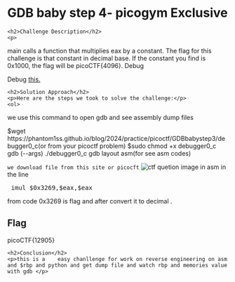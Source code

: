 
<!DOCTYPE html>
<html>

<body>
    <h1>GDB baby step 4- picogym Exclusive</h1>

    <h2>Challenge Description</h2>
    <p> 
main calls a function that multiplies eax by a constant. The flag for this challenge is that constant in decimal base. If the constant you find is 0x1000, the flag will be picoCTF{4096}.
Debug  

Debug <a href="https://phantom1ss.github.io/blog/2024/practice/picoctf/GDBbabystep4/debugger0_d">this.</a>
</p>

    <h2>Solution Approach</h2>
    <p>Here are the steps we took to solve the challenge:</p>
    <ol>


 we use this command to open gdb and see  assembly dump files
<p id="code1">
$wget https://phantom1ss.github.io/blog/2024/practice/picoctf/GDBbabystep3/debugger0_c(or from your picoctf problem)
$sudo chmod +x debugger0_c
gdb (--args) ./debugger0_c
gdb layout asm(for see asm codes)
</p>
<code>we download file from this site or picocft</code>
 <img src=" https://phantom1ss.github.io/blog/2024/practice/picoctf/GDBbabystep4/gdb.png" alt="ctf quetion image" class="inline"/>
in asm in the line  <pre> imul $0x3269,$eax,$eax</pre> from code
 0x3269 is  flag and after convert  it to decimal .
</ol>
<br>
    <h2>Flag</h2>
    <p class="flag">picoCTF{12905}
</p>

 
    <h2>Conclusion</h2>
    <p>this is a    easy chanllenge for work on reverse engineering on asm and $rbp and python and get dump file and watch rbp and memories value with gdb </p>
</body>
</html>










